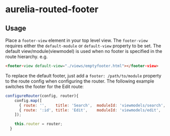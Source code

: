 # aurelia-routed-footer

## Usage

Place a `footer-view` element in your top level view. The `footer-view` requires either the `default-module` or `default-view` property to be set. The default view/module(viewmodel) is used when no footer is specified in the route hierarchy. e.g.

```html
<footer-view default-view="./views/emptyfooter.html"></footer-view>
```

To replace the default footer, just add a `footer: /path/to/module` property to the route config when configuring the router. The following example switches the footer for the Edit route: 

```javascript
configureRouter(config, router){
    config.map([
      { route: '',    title: 'Search',  moduleId: 'viewmodels/search',  nav: true },
      { route: ':id', title: 'Edit',    moduleId: 'viewmodels/edit',    nav: false, footer: 'viewmodels/editfooter' }
    ]);

    this.router = router;
  }
```
